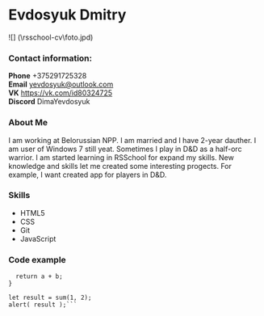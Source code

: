 # Evdosyuk Dmitry #

![] (\rsschool-cv\foto.jpd)
### Contact information: ###  
**Phone** +375291725328  
**Email** yevdosyuk@outlook.com  
**VK** https://vk.com/id80324725  
**Discord** DimaYevdosyuk  

### About Me ###  
I am working at Belorussian NPP. I am married and I have 2-year dauther. I am user of Windows 7 still yeat. Sometimes I play in D&D as a half-orc warrior. I am started learning in RSSchool for expand my skills. New knowledge and skills let me created some interesting progects. For example, I want created app for players in D&D.  

### Skills ###
* HTML5
* CSS
* Git
* JavaScript  

### Code example ###
```function sum(a, b) {
  return a + b;
}

let result = sum(1, 2);
alert( result );```


